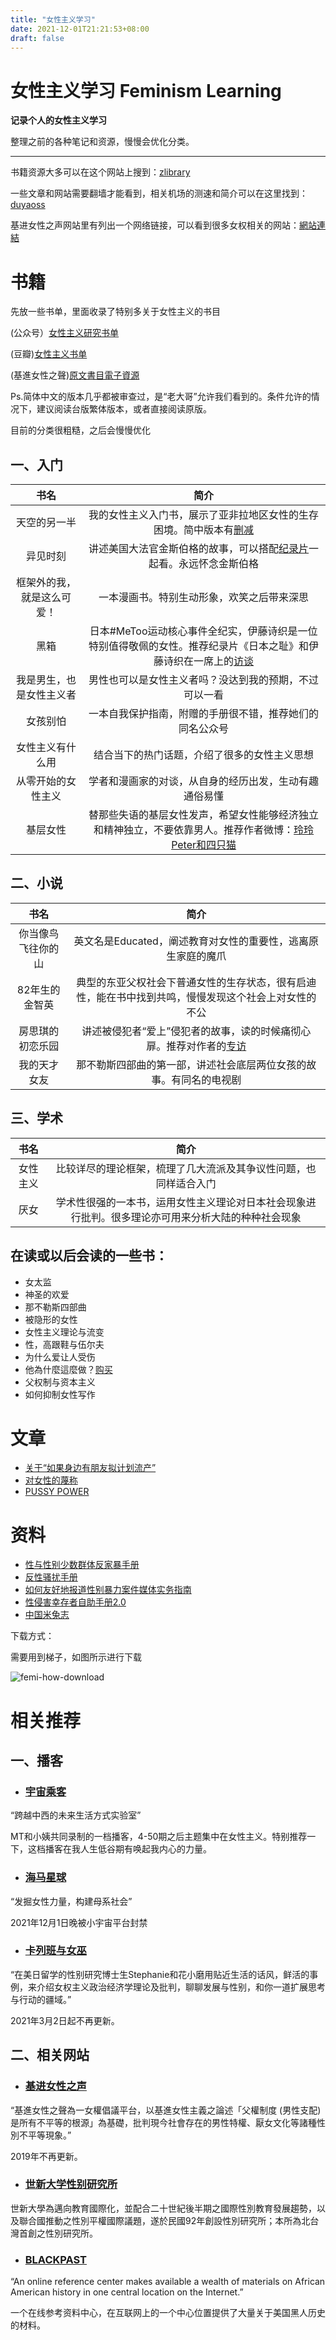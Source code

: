 ```yaml
---
title: "女性主义学习"
date: 2021-12-01T21:21:53+08:00
draft: false
---
```


# 女性主义学习 Feminism Learning

**记录个人的女性主义学习**

整理之前的各种笔记和资源，慢慢会优化分类。

------

书籍资源大多可以在这个网站上搜到：[zlibrary](https://book4you.org/?signAll=1&ts=0531)

一些文章和网站需要翻墙才能看到，相关机场的测速和简介可以在这里找到：[duyaoss](https://www.duyaoss.com/)

基进女性之声网站里有列出一个网络链接，可以看到很多女权相关的网站：[網站連結](https://radfemtw.wordpress.com/%e7%9b%b8%e9%97%9c%e8%b3%87%e6%ba%90/)

# 书籍

先放一些书单，里面收录了特别多关于女性主义的书目

(公众号）[女性主义研究书单](https://mp.weixin.qq.com/s/Ic_tlxRJIIrlvCHpkRKfsg) 

(豆瓣)[女性主义书单](https://www.douban.com/doulist/111344585/)

(基進女性之聲)[原文書目電子資源](https://radfemtw.wordpress.com/%e5%8e%9f%e6%96%87%e6%9b%b8%e7%9b%ae%e9%9b%bb%e5%ad%90%e8%b3%87%e6%ba%90/)



Ps.简体中文的版本几乎都被审查过，是“老大哥”允许我们看到的。条件允许的情况下，建议阅读台版繁体版本，或者直接阅读原版。



目前的分类很粗糙，之后会慢慢优化

## 一、入门

|            书名            |                             简介                             |
| :------------------------: | :----------------------------------------------------------: |
|        天空的另一半        | 我的女性主义入门书，展示了亚非拉地区女性的生存困境。简中版本有[删减](https://m.doc88.com/p-0807239074777.html) |
|          异见时刻          | 讲述美国大法官金斯伯格的故事，可以搭配[纪录片](https://b23.tv/ep340570)一起看。永远怀念金斯伯格 |
| 框架外的我，就是这么可爱！ |          一本漫画书。特别生动形象，欢笑之后带来深思          |
|            黑箱            | 日本#MeToo运动核心事件全纪实，伊藤诗织是一位特别值得敬佩的女性。推荐纪录片《日本之耻》和伊藤诗织在一席上的[访谈](https://www.bilibili.com/video/BV1e4411S7XF?from=search&seid=9311011394214772539&spm_id_from=333.337.0.0) |
|  我是男生，也是女性主义者  |    男性也可以是女性主义者吗？没达到我的预期，不过可以一看    |
|          女孩别怕          |   一本自我保护指南，附赠的手册很不错，推荐她们的同名公众号   |
|      女性主义有什么用      |         结合当下的热门话题，介绍了很多的女性主义思想         |
|     从零开始的女性主义     |    学者和漫画家的对谈，从自身的经历出发，生动有趣通俗易懂    |
|          基层女性          | 替那些失语的基层女性发声，希望女性能够经济独立和精神独立，不要依靠男人。推荐作者微博：[玲玲Peter和四只猫](https://weibo.com/u/1746958511) |

## 二、小说

|        书名        |                             简介                             |
| :----------------: | :----------------------------------------------------------: |
| 你当像鸟飞往你的山 | 英文名是Educated，阐述教育对女性的重要性，逃离原生家庭的魔爪 |
|   82年生的金智英   | 典型的东亚父权社会下普通女性的生存状态，很有启迪性，能在书中找到共鸣，慢慢发现这个社会上对女性的不公 |
|  房思琪的初恋乐园  | 讲述被侵犯者“爱上”侵犯者的故事，读的时候痛彻心扉。推荐对作者的[专访](https://www.bilibili.com/video/BV1yW411L72D?share_source=copy_web) |
|    我的天才女友    | 那不勒斯四部曲的第一部，讲述社会底层两位女孩的故事。有同名的电视剧 |

## 三、学术

|   书名   |                             简介                             |
| :------: | :----------------------------------------------------------: |
| 女性主义 | 比较详尽的理论框架，梳理了几大流派及其争议性问题，也同样适合入门 |
|   厌女   | 学术性很强的一本书，运用女性主义理论对日本社会现象进行批判。很多理论亦可用来分析大陆的种种社会现象 |

## 在读或以后会读的一些书：

- 女太监
- 神圣的欢爱
- 那不勒斯四部曲
- 被隐形的女性
- 女性主义理论与流变
- 性，高跟鞋与伍尔夫
- 为什么爱让人受伤
- 他為什麼這麼做？[购买](https://play.google.com/store/books/details?id=EyOWDwAAQBAJ&rdid=book-EyOWDwAAQBAJ&rdot=1&source=gbs_vpt_read&pcampaignid=books_booksearch_viewport)
- 父权制与资本主义
- 如何抑制女性写作

# 文章

- [关于“如果身边有朋友拟计划流产”](https://telegra.ph/%E5%85%B3%E4%BA%8E%E5%A6%82%E6%9E%9C%E8%BA%AB%E8%BE%B9%E6%9C%89%E6%9C%8B%E5%8F%8B%E6%8B%9F%E8%AE%A1%E5%88%92%E6%B5%81%E4%BA%A7-10-02)
- [对女性的蔑称](https://github.com/ZDaneel/Feminism/blob/main/datas/%E5%AF%B9%E5%A5%B3%E6%80%A7%E7%9A%84%E8%94%91%E7%A7%B0.md)
- [PUSSY POWER](https://weibo.com/detail/4707151408795216)

# 资料

- [性与性别少数群体反家暴手册](https://github.com/ZDaneel/Feminism/blob/main/datas/%E3%80%8A%E6%80%A7%E4%B8%8E%E6%80%A7%E5%88%AB%E5%B0%91%E6%95%B0%E7%BE%A4%E4%BD%93%E5%8F%8D%E5%AE%B6%E6%9A%B4%E6%89%8B%E5%86%8C%E3%80%8B.pdf)
- [反性骚扰手册](https://github.com/ZDaneel/Feminism/blob/main/datas/%E5%8F%8D%E6%80%A7%E9%AA%9A%E6%89%B0%E6%89%8B%E5%86%8C.pdf)
- [如何友好地报道性别暴力案件媒体实务指南](https://github.com/ZDaneel/Feminism/blob/main/datas/%E5%A6%82%E4%BD%95%E5%8F%8B%E5%A5%BD%E5%9C%B0%E6%8A%A5%E9%81%93%E6%80%A7%E5%88%AB%E6%9A%B4%E5%8A%9B%E6%A1%88%E4%BB%B6%E5%AA%92%E4%BD%93%E5%AE%9E%E5%8A%A1%E6%8C%87%E5%8D%97.pdf)
- [性侵害幸存者自助手册2.0](https://github.com/ZDaneel/Feminism/blob/main/datas/%E6%80%A7%E4%BE%B5%E5%AE%B3%E5%B9%B8%E5%AD%98%E8%80%85%E8%87%AA%E5%8A%A9%E6%89%8B%E5%86%8C2.0.pdf)
- [中国米兔志](https://github.com/ZDaneel/Feminism/blob/main/datas/%E3%80%8A%E4%B8%AD%E5%9B%BD%E7%B1%B3%E5%85%94%E5%BF%97%E3%80%8B.pdf)

下载方式：

需要用到梯子，如图所示进行下载

![femi-how-download](https://cdn.jsdelivr.net/gh/ZDaneel/cloudimg@main/img/202112041450119.png)

# 相关推荐

## 一、播客

- ### [宇宙乘客](https://afdian.net/@yuzhouchengke)

“跨越中西的未来生活方式实验室”

MT和小姨共同录制的一档播客，4-50期之后主题集中在女性主义。特别推荐一下，这档播客在我人生低谷期有唤起我内心的力量。

- ### [海马星球](https://anchor.fm/seahorseplanet)

“发掘女性力量，构建母系社会”

2021年12月1日晚被小宇宙平台封禁

- ### [卡列班与女巫](https://shows.acast.com/calibanandthewitches/episodes)

“在美日留学的性别研究博士生Stephanie和花小磨用贴近生活的话风，鲜活的事例，来介绍女权主义政治经济学理论及批判，聊聊发展与性别，和你一道扩展思考与行动的疆域。”

2021年3月2日起不再更新。

## 二、相关网站

- ### [基进女性之声](https://radfemtw.wordpress.com/)

“基進女性之聲為一女權倡議平台，以基進女性主義之論述「父權制度 (男性支配)是所有不平等的根源」為基礎，批判現今社會存在的男性特權、厭女文化等諸種性別不平等現象。”

2019年不再更新。

- ### [世新大学性别研究所](http://gndrshu.wp.shu.edu.tw/)

世新大學為邁向教育國際化，並配合二十世紀後半期之國際性別教育發展趨勢，以及聯合國推動之性別平權國際議題，遂於民國92年創設性別研究所；本所為北台灣首創之性別研究所。

- ### [BLACKPAST](https://www.blackpast.org/shop/)

“An online reference center makes available a wealth of materials on African American history in one central location on the Internet.” 

一个在线参考资料中心，在互联网上的一个中心位置提供了大量关于美国黑人历史的材料。
